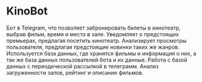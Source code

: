 # KinoBot
Бот в Telegram, что позволяет забронировать билеты в кинотеатр, выбрав фильм, время и место в зале.
Уведомляет о предстоящих премьерах, предлагая посетить кинотеатр. 
Анализирует просмотры пользователя, предлагая предстоящие новинки таких же жанров. Используется база данных, где хранятся фильмы и информация о них, а так же база данных пользователей бота и их данные. 
Работа с базой данных с переодической рассылкой в телеграмм. 
Анализ загруженности залов, рейтинг и описание фильмов.
